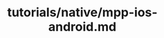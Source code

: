 ---
title: tutorials/native/mpp-ios-android.md
showAuthorInfo: false
redirect_path: https://kotlinlang.org/https://play.kotlinlang.org/hands-on/Targeting%20iOS%20and%20Android%20with%20Kotlin%20Multiplatform/01_Introduction
---